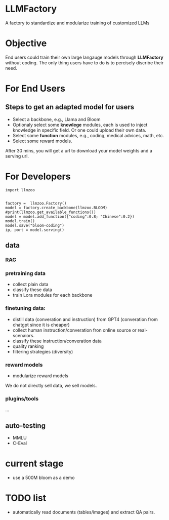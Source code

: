 # LLMFactory
A factory to standardize and modularize  training of customized LLMs

# Objective
End users could train their own large langauge models through **LLMFactory** without coding. The only thing users have to do is  to  percisely discribe  their need.
 
# For End Users

## Steps to get an adapted model for users
- Select a backbone, e.g., Llama and Bloom
- Optionaly select some **knowlege** modules, each is used to inject knowledge in specific field. Or one could upload their own data.
- Select some **function** modules, e.g., coding, medical advices, math, etc.
- Select some reward models.

After 30 mins, you will get a url to download your model weights and a serving url.

# For Developers

```
import llmzoo


factory =  llmzoo.Factory()
model = factory.create_backbone(llmzoo.BLOOM)
#print(llmzoo.get_available_functions())
model = model.add_function({"coding":0.8; "Chinese":0.2})
model.train()
model.save("bloom-coding")
ip, port = model.serving()
```
## data


### RAG

### pretraining data

- collect plain data
- classify these data
- train Lora modules for each backbone

### finetuning data:
- distill data (converation and instruction) from GPT4 (converation from chatgpt since it is cheaper)
- collect human instruction/converation fron online source or real-scenaiors.
- classify these instruction/converation data
- quality ranking
- filtering strategies (diversity)

### reward models
- modularize reward models

We do not directly sell data, we sell models.

### plugins/tools

…

## auto-testing
- MMLU
- C-Eval


# current stage
- use a 500M bloom as a demo

# TODO list

- automatically read documents (tables/images) and extract QA pairs.



